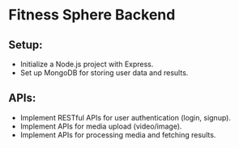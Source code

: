 # Fitness Sphere Backend
## Setup:

- Initialize a Node.js project with Express.
- Set up MongoDB for storing user data and results.

## APIs:

- Implement RESTful APIs for user authentication (login, signup).
- Implement APIs for media upload (video/image).
- Implement APIs for processing media and fetching results.
